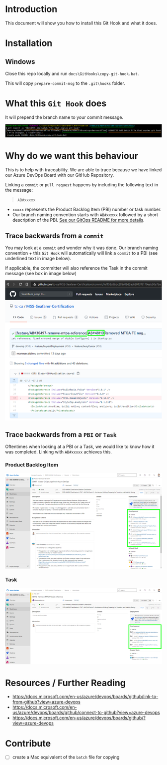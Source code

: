 # Introduction 

This document will show you how to install this Git Hook and what it does.

# Installation

## Windows

Close this repo locally and run `docs\GitHooks\copy-git-hook.bat`.

This will copy `prepare-commit-msg` to the `.git\hooks` folder.

# What this `Git Hook` does

It will prepend the branch name to your commit message.

<img src="./images/prepend.png">

# Why do we want this behaviour

This is to help with traceability. We are able to trace because we have linked our Azure DevOps Board with our GitHub Repository.

Linking a `commit` or `pull request` happens by including the following text in the message:

> `AB#xxxxx`

- `xxxxx` represents the Product Backlog Item (PBI) number or task number.
- Our branch naming convention starts with `AB#xxxxx` followed by a short description of the PBI. [See our GitOps README for more details](../GitOps/README.md).

## Trace backwards from a `commit`

You may look at a `commit` and wonder why it was done. Our branch naming convention + this `Git Hook` will automatically will link a `commit` to a PBI (see underlined text in image below).

If applicable, the committer will also reference the Task in the commit message (see box in image below)

<img src="./images/github-commit.png">

## Trace backwards from a `PBI` or `Task`

Oftentimes when looking at a PBI or a Task, we would like to know how it was completed. Linking with `AB#xxxxx` achieves this.

### Product Backlog Item

<img src="./images/pbi.png">

### Task

<img src="./images/task.png">

# Resources / Further Reading

- https://docs.microsoft.com/en-us/azure/devops/boards/github/link-to-from-github?view=azure-devops
- https://docs.microsoft.com/en-us/azure/devops/boards/github/connect-to-github?view=azure-devops
- https://docs.microsoft.com/en-us/azure/devops/boards/github/?view=azure-devops

# Contribute

- [ ] create a Mac equivalent of the `batch` file for copying